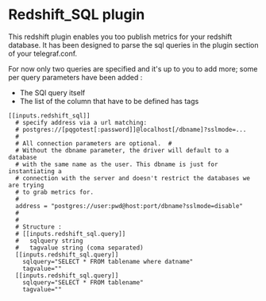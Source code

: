 # Redshift_SQL plugin

This redshift plugin enables you too publish metrics for your redshift database. It has been
designed to parse the sql queries in the plugin section of your telegraf.conf.

For now only two queries are specified and it's up to you to add more; some per
query parameters have been added :

* The SQl query itself
* The list of the column that have to be defined has tags

```
[[inputs.redshift_sql]]
  # specify address via a url matching:
  # postgres://[pqgotest[:password]]@localhost[/dbname]?sslmode=...
  #
  # All connection parameters are optional.  #
  # Without the dbname parameter, the driver will default to a database
  # with the same name as the user. This dbname is just for instantiating a
  # connection with the server and doesn't restrict the databases we are trying
  # to grab metrics for.
  #
  address = "postgres://user:pwd@host:port/dbname?sslmode=disable"
  #
  #
  # Structure :
  # [[inputs.redshift_sql.query]]
  #   sqlquery string
  #   tagvalue string (coma separated)
  [[inputs.redshift_sql.query]]
    sqlquery="SELECT * FROM tablename where datname"
    tagvalue=""
  [[inputs.redshift_sql.query]]
    sqlquery="SELECT * FROM tablename"
    tagvalue=""
```





 
